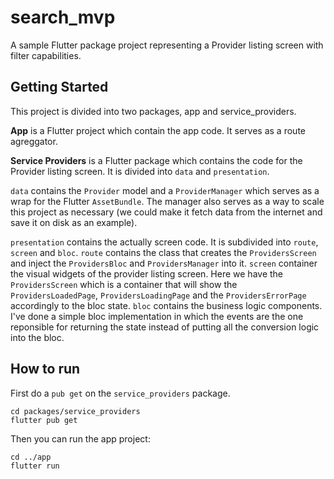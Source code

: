 # search_mvp

A sample Flutter package project representing a Provider listing screen with filter capabilities.

## Getting Started

This project is divided into two packages, app and service_providers.

**App** is a Flutter project which contain the app code. It serves as a route agreggator.

**Service Providers** is a Flutter package which contains the code for the Provider listing screen.
It is divided into `data` and `presentation`.

`data` contains the `Provider` model and a `ProviderManager` which serves as a wrap for the Flutter `AssetBundle`. The manager also serves as a way to scale this project as necessary (we could make it fetch data from the internet and save it on disk as an example).

`presentation` contains the actually screen code. It is subdivided into `route`, `screen` and `bloc`.
 `route` contains the class that creates the `ProvidersScreen` and inject the `ProvidersBloc` and `ProvidersManager` into it. 
 `screen` container the visual widgets of the provider listing screen. Here we have the `ProvidersScreen` which is a container that will show the `ProvidersLoadedPage`, `ProvidersLoadingPage` and the `ProvidersErrorPage` accordingly to the bloc state.
 `bloc` contains the business logic components. I've done a simple bloc implementation in which the events are the one reponsible for returning the state instead of putting all the conversion logic into the bloc.

## How to run

First do a `pub get` on the `service_providers` package.

```
cd packages/service_providers
flutter pub get
```

Then you can run the app project:

```
cd ../app
flutter run
```